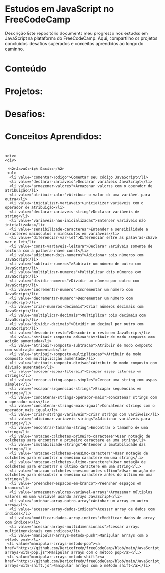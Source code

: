 # Estudos em JavaScript no FreeCodeCamp

Descrição
Este repositório documenta meu progresso nos estudos em JavaScript na plataforma do FreeCodeCamp. Aqui, compartilho os projetos concluídos, desafios superados e conceitos aprendidos ao longo do caminho.

# Conteúdo
  # Projetos:

# Desafios:
# Conceitos Aprendidos:
#
    <div>
    <div>
    
     <h2>JavaScript Basics</h2>
     <ul>
      <li value="comentar-codigo">Comentar seu código JavaScript</li>
      <li value="declarar-variaveis">Declarar variáveis JavaScript</li>
      <li value="armazenar-valores">Armazenar valores com o operador de atribuição</li>
      <li value="atribuir-valor">Atribuir o valor de uma variável para outra</li>
      <li value="inicializar-variaveis">Inicializar variáveis com o operador de atribuição</li>
      <li value="declarar-variaveis-string">Declarar variáveis de string</li>
      <li value="variaveis-nao-inicializadas">Entender variáveis não inicializadas</li>
      <li value="sensibilidade-caracteres">Entender a sensibilidade a caracteres maiúsculos e minúsculos em variáveis</li>
      <li value="diferenciar-var-let">Diferenciar entre as palavras-chave var e let</li>
      <li value="const-variaveis-leitura">Declarar variáveis somente de leitura com a palavra-chave const</li>
      <li value="adicionar-dois-numeros">Adicionar dois números com JavaScript</li>
      <li value="subtrair-numeros">Subtrair um número de outro com JavaScript</li>
      <li value="multiplicar-numeros">Multiplicar dois números com JavaScript</li>
      <li value="dividir-numeros">Dividir um número por outro com JavaScript</li>
      <li value="incrementar-numero">Incrementar um número com JavaScript</li>
      <li value="decrementar-numero">Decrementar um número com JavaScript</li>
      <li value="criar-numeros-decimais">Criar números decimais com JavaScript</li>
      <li value="multiplicar-decimais">Multiplicar dois decimais com JavaScript</li>
      <li value="dividir-decimais">Dividir um decimal por outro com JavaScript</li>
      <li value="descobrir-resto">Descobrir o resto em JavaScript</li>
      <li value="atribuir-composto-adicao">Atribuir de modo composto com adição aumentada</li>
      <li value="atribuir-composto-subtracao">Atribuir de modo composto com subtração aumentada</li>
      <li value="atribuir-composto-multiplicacao">Atribuir de modo composto com multiplicação aumentada</li>
      <li value="atribuir-composto-divisao">Atribuir de modo composto com divisão aumentada</li>
      <li value="escapar-aspas-literais">Escapar aspas literais em strings</li>
      <li value="cercar-string-aspas-simples">Cercar uma string com aspas simples</li>
      <li value="escapar-sequencias-strings">Escapar sequências em strings</li>
      <li value="concatenar-strings-operador-mais">Concatenar strings com o operador mais</li>
      <li value="concatenar-strings-mais-igual">Concatenar strings com o operador mais igual</li>
      <li value="criar-strings-variaveis">Criar strings com variáveis</li>
      <li value="adicionar-variaveis-strings">Adicionar variáveis para strings</li>
      <li value="encontrar-tamanho-string">Encontrar o tamanho de uma string</li>
      <li value="notacao-colchetes-primeiro-caractere">Usar notação de colchetes para encontrar o primeiro caractere em uma string</li>
      <li value="imutabilidade-strings">Entender a imutabilidade das strings</li>
      <li value="notacao-colchetes-enesimo-caractere">Usar notação de colchetes para encontrar o enésimo caractere em uma string</li>
      <li value="notacao-colchetes-ultimo-caractere">Usar notação de colchetes para encontrar o último caractere em uma string</li>
      <li value="notacao-colchetes-enesimo-antes-ultimo">Usar notação de colchetes para descobrir o enésimo caractere antes do último em uma string</li>
      <li value="preencher-espacos-em-branco">Preencher espaços em branco</li>
      <li value="armazenar-valores-variavel-arrays">Armazenar múltiplos valores em uma variável usando arrays JavaScript</li>
      <li value="aninhar-array-outro-array">Aninhar um array em outro array</li>
      <li value="acessar-array-dados-indices">Acessar array de dados com índices</li>
      <li value="modificar-dados-array-indices">Modificar dados de array com índices</li>
      <li value="acessar-arrays-multidimensionais">Acessar arrays multidimensionais com índices</li>
      <li value="manipular-arrays-metodo-push">Manipular arrays com o método push</li>
     <li value="manipular-arrays-metodo-pop"><a href="https://github.com/Dericofredy/freeCodeCamp/blob/main/JavaScript_Algorithms_and_Data_Structures/Basic%20JavaScript/manipulate-arrays-with-pop.js">Manipular arrays com o método pop</a></li>
     <li value="manipular-arrays-metodo-shift"><a href="https://github.com/Dericofredy/freeCodeCamp/blob/main/JavaScript_Algorithms_and_Data_Structures/Basic%20JavaScript/manipulate-arrays-with-shift.js">Manipular arrays com o método shift</a></li>
  </ul>
 </div>
  </div>

 

    
